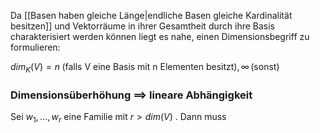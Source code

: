 Da [[Basen haben gleiche Länge|endliche Basen gleiche Kardinalität besitzen]] und Vektorräume in ihrer Gesamtheit durch ihre Basis charakterisiert werden können liegt es nahe, einen Dimensionsbegriff zu formulieren:

$dim_K(V) = n \; \text{(falls V eine Basis mit n Elementen besitzt)}, \infty \, \text{(sonst)}$ 

### Dimensionsüberhöhung $\implies$ lineare Abhängigkeit
Sei $w_1, ..., w_r$ eine Familie mit $r > dim(V)$ . Dann muss 